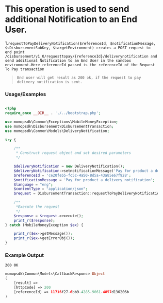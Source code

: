 # This operation is used to send additional Notification to an End User.

1.`requestToPayDeliveryNotification($referenceId, $notificationMessage, $sDisbursementSubKey, $targetEnvironment) creates a POST request to end point /disbursement/v1_0/requesttopay/{referenceId}/deliverynotification and send additional Notification to an End User in the sandbox environment.Here referenceId passed is the referenceId of the Request To Pay transaction`

> `End user will get result as 200 ok, if the request to pay delivery notification is sent.`

### Usage/Examples

```php

<?php
require_once __DIR__ . './../bootstrap.php';

use momopsdk\Common\Exceptions\MobileMoneyException;
use momopsdk\Disbursement\DisbursementTransaction;
use momopsdk\Common\Models\DeliveryNotification;

try {

    /**
     * Construct request object and set desired parameters
     */

    $deliveryNotification = new DeliveryNotification();
    $deliveryNotification->setnotificationMessage('Pay for product a delivery notification');
    $referenceId = 'ce20fe55-fc5c-4a50-8d5a-43a85e67f928';
    $notificationMessage = 'Pay for product a delivery notification';
    $language = "eng";
    $contentType = "application/json";
    $request = DisbursementTransaction::requestToPayDeliveryNotification($referenceId, $notificationMessage, $sDisbursementSubKey, $targetEnvironment, $deliveryNotification, $language, $contentType);

    /**
     *Execute the request
     */
    $response = $request->execute();
    print_r($response);
} catch (MobileMoneyException $ex) {

    print_r($ex->getMessage());
    print_r($ex->getErrorObj());
}


```
### Example Output
`200 OK`
```php
momopsdk\Common\Models\CallbackResponse Object
(
    [result] =>
    [httpCode] => 200
    [referenceId] => 11716f27-6bb9-4285-9061-4857d136206b
)

```